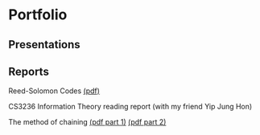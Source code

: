 # Portfolio

## Presentations

## Reports
Reed-Solomon Codes [(pdf)](/Reed-Solomon.pdf)

CS3236 Information Theory reading report (with my friend Yip Jung Hon)

The method of chaining [(pdf part 1)](/MA5249Part1.pdf) [(pdf part 2)](/MA5249Part2.pdf) 


